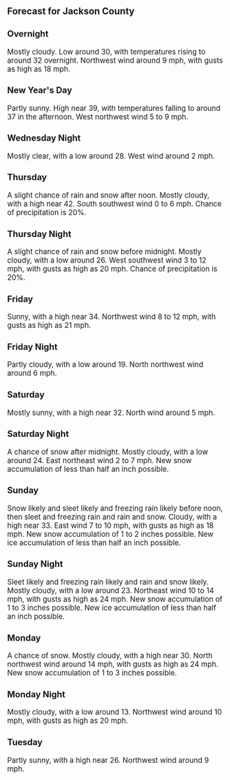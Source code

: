 <div>
   <h2>Forecast for Jackson County</h2>
   <p>
      <div style="font-size:120%">
         <h3>Overnight</h3>Mostly cloudy. Low around 30, with temperatures rising to around 32 overnight. Northwest wind around 9 mph, with gusts as
         high as 18 mph.<br></div>
   </p>
   <p>
      <div style="font-size:120%">
         <h3>New Year's Day</h3>Partly sunny. High near 39, with temperatures falling to around 37 in the afternoon. West northwest wind 5 to 9 mph.<br></div>
   </p>
   <p>
      <div style="font-size:120%">
         <h3>Wednesday Night</h3>Mostly clear, with a low around 28. West wind around 2 mph.<br></div>
   </p>
   <p>
      <div style="font-size:120%">
         <h3>Thursday</h3>A slight chance of rain and snow after noon. Mostly cloudy, with a high near 42. South southwest wind 0 to 6 mph. Chance of
         precipitation is 20%.<br></div>
   </p>
   <p>
      <div style="font-size:120%">
         <h3>Thursday Night</h3>A slight chance of rain and snow before midnight. Mostly cloudy, with a low around 26. West southwest wind 3 to 12 mph, with
         gusts as high as 20 mph. Chance of precipitation is 20%.<br></div>
   </p>
   <p>
      <div style="font-size:120%">
         <h3>Friday</h3>Sunny, with a high near 34. Northwest wind 8 to 12 mph, with gusts as high as 21 mph.<br></div>
   </p>
   <p>
      <div style="font-size:120%">
         <h3>Friday Night</h3>Partly cloudy, with a low around 19. North northwest wind around 6 mph.<br></div>
   </p>
   <p>
      <div style="font-size:120%">
         <h3>Saturday</h3>Mostly sunny, with a high near 32. North wind around 5 mph.<br></div>
   </p>
   <p>
      <div style="font-size:120%">
         <h3>Saturday Night</h3>A chance of snow after midnight. Mostly cloudy, with a low around 24. East northeast wind 2 to 7 mph. New snow accumulation
         of less than half an inch possible.<br></div>
   </p>
   <p>
      <div style="font-size:120%">
         <h3>Sunday</h3>Snow likely and sleet likely and freezing rain likely before noon, then sleet and freezing rain and rain and snow. Cloudy,
         with a high near 33. East wind 7 to 10 mph, with gusts as high as 18 mph. New snow accumulation of 1 to 2 inches possible.
         New ice accumulation of less than half an inch possible.<br></div>
   </p>
   <p>
      <div style="font-size:120%">
         <h3>Sunday Night</h3>Sleet likely and freezing rain likely and rain and snow likely. Mostly cloudy, with a low around 23. Northeast wind 10 to
         14 mph, with gusts as high as 24 mph. New snow accumulation of 1 to 3 inches possible. New ice accumulation of less than half
         an inch possible.<br></div>
   </p>
   <p>
      <div style="font-size:120%">
         <h3>Monday</h3>A chance of snow. Mostly cloudy, with a high near 30. North northwest wind around 14 mph, with gusts as high as 24 mph. New
         snow accumulation of 1 to 3 inches possible.<br></div>
   </p>
   <p>
      <div style="font-size:120%">
         <h3>Monday Night</h3>Mostly cloudy, with a low around 13. Northwest wind around 10 mph, with gusts as high as 20 mph.<br></div>
   </p>
   <p>
      <div style="font-size:120%">
         <h3>Tuesday</h3>Partly sunny, with a high near 26. Northwest wind around 9 mph.<br></div>
   </p>
</div>